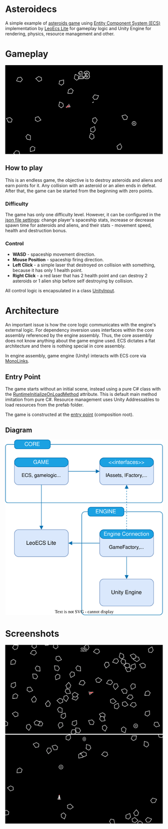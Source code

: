 # Asteroidecs
A simple example of [asteroids game](https://en.wikipedia.org/wiki/Asteroids_(video_game)) using [Entity Component System (ECS)](https://en.wikipedia.org/wiki/Entity_component_system) implementation by [LeoEcs Lite](https://github.com/Leopotam/ecslite) for gameplay logic and Unity Engine for rendering, physics, resource management and other.

# Gameplay

<p align="center">
  <img width="600" src="doc/gameplay.gif" alt="Gameplay">
</p>

## How to play
This is an endless game, the objective is to destroy asteroids and aliens and earn points for it. Any collision with an asteroid or an alien ends in defeat. After that, the game can be started from the beginning with zero points.

### Difficulty
The game has only one difficulty level. However, it can be configured in the [json file settings](/src/Asteroidecs/Assets/Prefabs/Settings/Config.json): change player's spaceship stats, increase or decrease spawn time for asteroids and aliens, and their stats - movement speed, health and destruction bonus.

### Control
- **WASD** - spaceship movement direction.
- **Mouse Position** - spaceship firing direction.
- **Left Click** - a simple laser that destroyed on collision with something, because it has only 1 health point. 
- **Right Click** - a red laser that has 2 health point and can destroy 2 asteroids or 1 alien ship before self destroying by collision.

All control logic is encapsulated in a class [UnityInput](/src/Asteroidecs/Assets/CodeBase/Engine/Services/UnityInput.cs).

# Architecture
An important issue is how the core logic communicates with the engine's external logic. For dependency inversion uses interfaces within the core assembly referenced by the engine assembly. Thus, the core assembly does not know anything about the game engine used. ECS dictates a flat architecture and there is nothing special in core assembly. 

In engine assembly, game engine (Unity) interacts with ECS core via [MonoLinks](/src/Asteroidecs/Assets/CodeBase/Engine/MonoLinks/Base/MonoLink.cs).

## Entry Point
The game starts without an initial scene, instead using a pure C# class with the [RuntimeInitializeOnLoadMethod](https://docs.unity3d.com/ScriptReference/RuntimeInitializeOnLoadMethodAttribute.html) attribute. This is default main method imitation from pure C#. Resource management uses Unity Addressables to load resources from the prefab folder. 

The game is constructed at the [entry point](/src/Asteroidecs/Assets/CodeBase/EntryPoint.cs) (composition root).

## Diagram
<p align="center">
  <img width="600" src="doc/arch.svg" alt="Flat Architecture">
</p>

# Screenshots
<p align="center">
  <img width="600" src="doc/screen_0.png" alt="Gameplay">
  <img width="600" src="doc/screen_1.png" alt="Gameplay">
</p>

